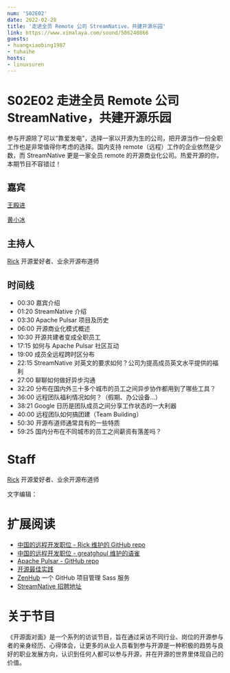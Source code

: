 ```yaml
---
num: 'S02E02'
date: 2022-02-28
title: '走进全员 Remote 公司 StreamNative，共建开源乐园'
link: https://www.ximalaya.com/sound/506240866
guests:
- huangxiaobing1987
- tuhaihe
hosts:
- linuxsuren
---
```


# S02E02 走进全员 Remote 公司 StreamNative，共建开源乐园

参与开源除了可以“靠爱发电”，选择一家以开源为生的公司，把开源当作一份全职工作也是非常值得你考虑的选择。国内支持 remote（远程）工作的企业依然是少数，而 StreamNative 更是一家全员 remote 的开源商业化公司。热爱开源的你，本期节目不容错过！

## 嘉宾
[王殿进](https://github.com/tuhaihe)

[黄小冰](https://github.com/huangxiaobing1987)
## 主持人
[Rick](https://github.com/linuxsuren) 开源爱好者、业余开源布道师


## 时间线
* 00:30 嘉宾介绍
* 01:20 StreamNative 介绍
* 03:30 Apache Pulsar 项目及历史
* 06:00 开源商业化模式概述
* 10:30 开源共建者变成全职员工
* 17:15 如何与 Apache Pulsar 社区互动
* 19:00 成员全远程跨时区分布
* 22:15 StreamNative 对英文的要求如何？公司为提高成员英文水平提供的福利
* 27:00 聊聊如何做好异步沟通
* 32:20 分布在国内外三十多个城市的员工之间异步协作都用到了哪些工具？
* 36:00 远程团队福利情况如何？（假期、办公设备...）
* 38:21 Google 日历是团队成员之间分享工作状态的一大利器
* 40:00 远程团队如何搞团建（Team Building）
* 50:30 开源布道师通常具有的一些特质
* 59:25 国内分布在不同城市的员工之间薪资有落差吗？


# Staff
[Rick](https://github.com/linuxsuren) 开源爱好者、业余开源布道师

文字编辑：


# 扩展阅读
* [中国的远程开发职位 - Rick 维护的 GitHub repo](https://github.com/LinuxSuRen/remote-jobs-in-china)
* [中国的远程开发职位 - greatghoul 维护的语雀](https://www.yuque.com/greatghoul/remote)
* [Apache Pulsar - GitHub repo](https://github.com/apache/pulsar)
* [开源最佳实践](https://github.com/LinuxSuRen/open-source-best-practice)
* [ZenHub](https://www.zenhub.com) 一个 GitHub 项目管理 Sass 服务
* [StreamNative 招聘地址](https://www.zhipin.com/gongsi/c1aae0d48be290771nd639y7FlQ~.html)


# 关于节目
《开源面对面》是一个系列的访谈节目，旨在通过采访不同行业、岗位的开源参与者的亲身经历、心得体会，让更多的从业人员看到参与开源是一种积极的趋势与良好的职业发展方向，认识到任何人都可以参与开源，并在开源的世界里体现自己的价值。

